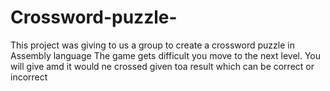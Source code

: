 # Crossword-puzzle-
This project was giving to us a group to create a crossword puzzle in Assembly language 
The game gets difficult you move to the next level. You will give amd it would ne crossed given toa result which can be correct or incorrect
